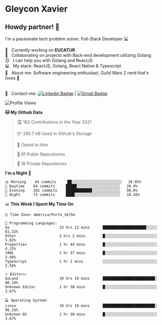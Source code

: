 # Gleycon Xavier

## Howdy partner! 👋

I'm a passionate tech problem solver.
Full-Stack Developer :computer:

 :rocket:  &nbsp; Currently working on **EUCATUR**
 <br/> :purple_heart: &nbsp; Collaborating on projects with Back-end development utilizing Golang
 <br/> :blush: &nbsp; I can help you with Golang and ReactJS
 <br/> :computer: &nbsp; My stack: ReactJS, Golang, React Native & Typescript
 <br/> 💬  &nbsp; About me: Software engineering enthusiast, Guild Wars 2 nerd that's loves :apple:
 <br/>
 <br/>
 <br/> :email: &nbsp; Contact-me: [![Linkedin Badge](https://img.shields.io/badge/-GleyconXavier-blue?style=flat-square&logo=Linkedin&logoColor=white&link=https://www.linkedin.com/in/gleyconxavier/)](https://www.linkedin.com/in/gleyconxavier/) 
| 
[![Gmail Badge](https://img.shields.io/badge/-gleyconxcarlos@gmail.com-c14438?style=flat-square&logo=Gmail&logoColor=white&link=mailto:gleyconxcarlos@gmail.com)](mailto:gleyconxcarlos@gmail.com)

<!--START_SECTION:waka-->
![Profile Views](http://img.shields.io/badge/Profile%20Views-0-blue)

**🐱 My Github Data** 

> 🏆 162 Contributions in the Year 2021
 > 
> 📦 285.7 kB Used in Github's Storage 
 > 
> 💼 Opted to Hire
 > 
> 📜 61 Public Repositories 
 > 
> 🔑 18 Private Repositories  
 > 
**I'm a Night 🦉** 

```text
🌞 Morning    44 commits     ██░░░░░░░░░░░░░░░░░░░░░░░   10.95% 
🌆 Daytime    84 commits     █████░░░░░░░░░░░░░░░░░░░░   20.9% 
🌃 Evening    201 commits    ████████████░░░░░░░░░░░░░   50.0% 
🌙 Night      73 commits     ████░░░░░░░░░░░░░░░░░░░░░   18.16%

```


📊 **This Week I Spent My Time On** 

```text
⌚︎ Time Zone: America/Porto_Velho

💬 Programming Languages: 
Go                       33 hrs 12 mins      ████████████████████░░░░░   81.32% 
Other                    2 hrs 2 mins        █░░░░░░░░░░░░░░░░░░░░░░░░   5.02% 
Properties               1 hr 44 mins        █░░░░░░░░░░░░░░░░░░░░░░░░   4.25% 
YAML                     1 hr 37 mins        █░░░░░░░░░░░░░░░░░░░░░░░░   3.98% 
TypeScript               1 hr 2 mins         ░░░░░░░░░░░░░░░░░░░░░░░░░   2.56%

🔥 Editors: 
GoLand                   39 hrs 19 mins      ████████████████████████░   96.33% 
Unknown Editor           1 hr 30 mins        █░░░░░░░░░░░░░░░░░░░░░░░░   3.67%

💻 Operating System: 
Linux                    39 hrs 19 mins      ████████████████████████░   96.33% 
Unknown OS               1 hr 30 mins        █░░░░░░░░░░░░░░░░░░░░░░░░   3.67%

```


<!--END_SECTION:waka-->
